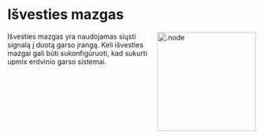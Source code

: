 # Išvesties mazgas

<img align="right" style="margin-left: 8px;" src="https://cdn.discordapp.com/attachments/667464431562653706/1052196997697904680/output_node.png" alt=".node" width="200"/>

Išvesties mazgas yra naudojamas siųsti signalą į duotą garso įrangą. Keli išvesties mazgai gali būti sukonfigūruoti, kad 
sukurti upmix erdvinio garso sistemai.
